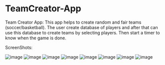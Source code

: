 # TeamCreator-App

Team Creator App:
This app helps to create random and fair teams (soccer/basketball).
The user create database of players and after that can use this database
to create teams by selecting players.
Then start a timer to know when the game is done.

ScreenShots:

![image](https://user-images.githubusercontent.com/80771666/215530058-f52eb77a-7cef-47e1-9580-891681064837.png=250x250)
![image](https://user-images.githubusercontent.com/80771666/215530140-a1c006b8-4877-46d0-b400-c42adcf58a65.png)
![image](https://user-images.githubusercontent.com/80771666/215530394-ce648e40-2919-4340-8a4d-40949507d098.png)
![image](https://user-images.githubusercontent.com/80771666/215530561-1cbff169-fae6-4373-9d55-417547b45bfa.png)
![image](https://user-images.githubusercontent.com/80771666/215531203-4a68f689-fa5c-4f48-8e46-45c02aebe32b.png)
![image](https://user-images.githubusercontent.com/80771666/215531225-4d10d4b0-72e2-4c90-9e75-43bfd27b03e7.png)
![image](https://user-images.githubusercontent.com/80771666/215531372-e46122cd-5e73-45da-9970-cca352ca0ce2.png)
![image](https://user-images.githubusercontent.com/80771666/215531693-ea838469-503e-495c-ad08-d15403209209.png)


